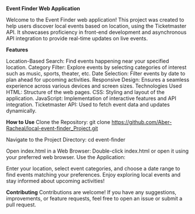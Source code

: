 **Event Finder Web Application**

Welcome to the Event Finder web application! This project was created to help users discover local events based on location, using the Ticketmaster API. It showcases proficiency in front-end development and asynchronous API integration to provide real-time updates on live events.

**Features**

Location-Based Search: Find events happening near your specified location.
Category Filter: Explore events by selecting categories of interest such as music, sports, theater, etc.
Date Selection: Filter events by date to plan ahead for upcoming activities.
Responsive Design: Ensures a seamless experience across various devices and screen sizes.
Technologies Used
HTML: Structure of the web pages.
CSS: Styling and layout of the application.
JavaScript: Implementation of interactive features and API integration.
Ticketmaster API: Used to fetch event data and updates dynamically.


**How to Use**
Clone the Repository:
git clone https://github.com/Aber-Racheal/local-event-finder_Project.git

Navigate to the Project Directory:
cd event-finder

Open index.html in a Web Browser:
Double-click index.html or open it using your preferred web browser.
Use the Application:

Enter your location, select event categories, and choose a date range to find events matching your preferences.
Enjoy exploring local events and stay informed about upcoming activities!

**Contributing**
Contributions are welcome! If you have any suggestions, improvements, or feature requests, feel free to open an issue or submit a pull request.


